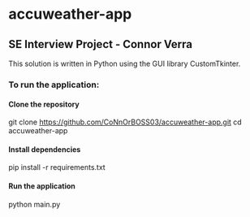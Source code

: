 # accuweather-app

## SE Interview Project - Connor Verra

This solution is written in Python using the GUI library CustomTkinter.

### To run the application:

#### Clone the repository

git clone https://github.com/CoNnOrBOSS03/accuweather-app.git
cd accuweather-app

#### Install dependencies

pip install -r requirements.txt

#### Run the application

python main.py